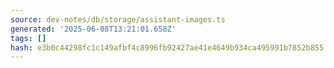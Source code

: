 ```yaml
---
source: dev-notes/db/storage/assistant-images.ts
generated: '2025-06-08T13:21:01.658Z'
tags: []
hash: e3b0c44298fc1c149afbf4c8996fb92427ae41e4649b934ca495991b7852b855
---
```


